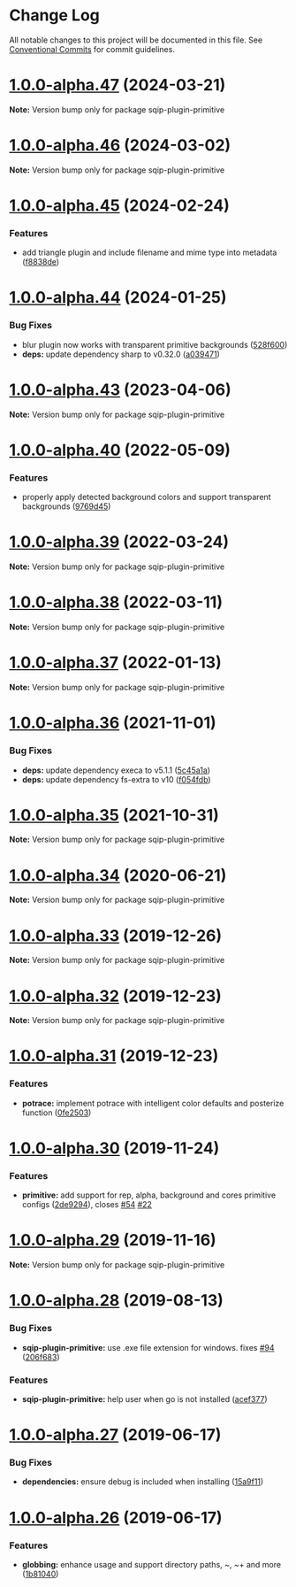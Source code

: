 # Change Log

All notable changes to this project will be documented in this file.
See [Conventional Commits](https://conventionalcommits.org) for commit guidelines.

# [1.0.0-alpha.47](https://github.com/axe312ger/sqip/compare/sqip-plugin-primitive@1.0.0-alpha.46...sqip-plugin-primitive@1.0.0-alpha.47) (2024-03-21)

**Note:** Version bump only for package sqip-plugin-primitive





# [1.0.0-alpha.46](https://github.com/axe312ger/sqip/compare/sqip-plugin-primitive@1.0.0-alpha.45...sqip-plugin-primitive@1.0.0-alpha.46) (2024-03-02)

**Note:** Version bump only for package sqip-plugin-primitive





# [1.0.0-alpha.45](https://github.com/axe312ger/sqip/compare/sqip-plugin-primitive@1.0.0-alpha.44...sqip-plugin-primitive@1.0.0-alpha.45) (2024-02-24)


### Features

* add triangle plugin and include filename and mime type into metadata ([f8838de](https://github.com/axe312ger/sqip/commit/f8838dead30932e59bc5f00cb2e2e9e20bf70a40))





# [1.0.0-alpha.44](https://github.com/axe312ger/sqip/compare/sqip-plugin-primitive@1.0.0-alpha.43...sqip-plugin-primitive@1.0.0-alpha.44) (2024-01-25)


### Bug Fixes

* blur plugin now works with transparent primitive backgrounds ([528f600](https://github.com/axe312ger/sqip/commit/528f600b777c38662e369978d514f4304cc3d7ca))
* **deps:** update dependency sharp to v0.32.0 ([a039471](https://github.com/axe312ger/sqip/commit/a039471f2268ae2acf044a1894d9144595b55253))





# [1.0.0-alpha.43](https://github.com/axe312ger/sqip/compare/sqip-plugin-primitive@1.0.0-alpha.42...sqip-plugin-primitive@1.0.0-alpha.43) (2023-04-06)

**Note:** Version bump only for package sqip-plugin-primitive





# [1.0.0-alpha.40](https://github.com/axe312ger/sqip/compare/sqip-plugin-primitive@1.0.0-alpha.39...sqip-plugin-primitive@1.0.0-alpha.40) (2022-05-09)


### Features

* properly apply detected background colors and support transparent backgrounds ([9769d45](https://github.com/axe312ger/sqip/commit/9769d4597fdfca877d1caef1c3f2cd68347fd223))





# [1.0.0-alpha.39](https://github.com/axe312ger/sqip/compare/sqip-plugin-primitive@1.0.0-alpha.38...sqip-plugin-primitive@1.0.0-alpha.39) (2022-03-24)

**Note:** Version bump only for package sqip-plugin-primitive





# [1.0.0-alpha.38](https://github.com/axe312ger/sqip/compare/sqip-plugin-primitive@1.0.0-alpha.37...sqip-plugin-primitive@1.0.0-alpha.38) (2022-03-11)

**Note:** Version bump only for package sqip-plugin-primitive





# [1.0.0-alpha.37](https://github.com/axe312ger/sqip/compare/sqip-plugin-primitive@1.0.0-alpha.36...sqip-plugin-primitive@1.0.0-alpha.37) (2022-01-13)

**Note:** Version bump only for package sqip-plugin-primitive





# [1.0.0-alpha.36](https://github.com/axe312ger/sqip/compare/sqip-plugin-primitive@1.0.0-alpha.35...sqip-plugin-primitive@1.0.0-alpha.36) (2021-11-01)


### Bug Fixes

* **deps:** update dependency execa to v5.1.1 ([5c45a1a](https://github.com/axe312ger/sqip/commit/5c45a1aee249f758b037d6a7959dd20617eea94c))
* **deps:** update dependency fs-extra to v10 ([f054fdb](https://github.com/axe312ger/sqip/commit/f054fdb81ff06d6bdb9d05b9c31c5be4c8d049d9))





# [1.0.0-alpha.35](https://github.com/axe312ger/sqip/compare/sqip-plugin-primitive@1.0.0-alpha.34...sqip-plugin-primitive@1.0.0-alpha.35) (2021-10-31)

**Note:** Version bump only for package sqip-plugin-primitive





# [1.0.0-alpha.34](https://github.com/axe312ger/sqip/compare/sqip-plugin-primitive@1.0.0-alpha.33...sqip-plugin-primitive@1.0.0-alpha.34) (2020-06-21)

**Note:** Version bump only for package sqip-plugin-primitive





# [1.0.0-alpha.33](https://github.com/axe312ger/sqip/compare/sqip-plugin-primitive@1.0.0-alpha.32...sqip-plugin-primitive@1.0.0-alpha.33) (2019-12-26)

**Note:** Version bump only for package sqip-plugin-primitive





# [1.0.0-alpha.32](https://github.com/axe312ger/sqip/compare/sqip-plugin-primitive@1.0.0-alpha.31...sqip-plugin-primitive@1.0.0-alpha.32) (2019-12-23)

**Note:** Version bump only for package sqip-plugin-primitive





# [1.0.0-alpha.31](https://github.com/axe312ger/sqip/compare/sqip-plugin-primitive@1.0.0-alpha.30...sqip-plugin-primitive@1.0.0-alpha.31) (2019-12-23)


### Features

* **potrace:** implement potrace with intelligent color defaults and posterize function ([0fe2503](https://github.com/axe312ger/sqip/commit/0fe2503c92486b07a01382638ac92b475dead67d))





# [1.0.0-alpha.30](https://github.com/axe312ger/sqip/compare/sqip-plugin-primitive@1.0.0-alpha.29...sqip-plugin-primitive@1.0.0-alpha.30) (2019-11-24)


### Features

* **primitive:** add support for rep, alpha, background and cores primitive configs ([2de9294](https://github.com/axe312ger/sqip/commit/2de92941ee660127cc2a32cc5cd9e2c1f6cd3eca)), closes [#54](https://github.com/axe312ger/sqip/issues/54) [#22](https://github.com/axe312ger/sqip/issues/22)





# [1.0.0-alpha.29](https://github.com/axe312ger/sqip/compare/sqip-plugin-primitive@1.0.0-alpha.28...sqip-plugin-primitive@1.0.0-alpha.29) (2019-11-16)

**Note:** Version bump only for package sqip-plugin-primitive





# [1.0.0-alpha.28](https://github.com/axe312ger/sqip/compare/sqip-plugin-primitive@1.0.0-alpha.27...sqip-plugin-primitive@1.0.0-alpha.28) (2019-08-13)


### Bug Fixes

* **sqip-plugin-primitive:** use .exe file extension for windows. fixes [#94](https://github.com/axe312ger/sqip/issues/94) ([206f683](https://github.com/axe312ger/sqip/commit/206f683))


### Features

* **sqip-plugin-primitive:** help user when go is not installed ([acef377](https://github.com/axe312ger/sqip/commit/acef377))





# [1.0.0-alpha.27](https://github.com/axe312ger/sqip/compare/sqip-plugin-primitive@1.0.0-alpha.26...sqip-plugin-primitive@1.0.0-alpha.27) (2019-06-17)


### Bug Fixes

* **dependencies:** ensure debug is included when installing ([15a9f11](https://github.com/axe312ger/sqip/commit/15a9f11))





# [1.0.0-alpha.26](https://github.com/axe312ger/sqip/compare/sqip-plugin-primitive@1.0.0-alpha.25...sqip-plugin-primitive@1.0.0-alpha.26) (2019-06-17)


### Features

* **globbing:** enhance usage and support directory paths, ~, ~+ and more ([1b81040](https://github.com/axe312ger/sqip/commit/1b81040))
